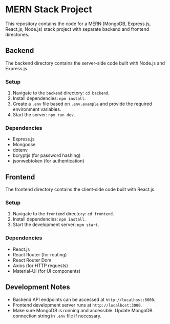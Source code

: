 
# MERN Stack Project

This repository contains the code for a MERN (MongoDB, Express.js, React.js, Node.js) stack project with separate backend and frontend directories.

## Backend

The backend directory contains the server-side code built with Node.js and Express.js.

### Setup

1. Navigate to the `backend` directory: `cd backend`.
2. Install dependencies: `npm install`.
3. Create a `.env` file based on `.env.example` and provide the required environment variables.
4. Start the server: `npm run dev`.

### Dependencies

- Express.js
- Mongoose
- dotenv
- bcryptjs (for password hashing)
- jsonwebtoken (for authentication)

## Frontend

The frontend directory contains the client-side code built with React.js.

### Setup

1. Navigate to the `frontend` directory: `cd frontend`.
2. Install dependencies: `npm install`.
3. Start the development server: `npm start`.

### Dependencies

- React.js
- React Router (for routing)
- React Router Dom
- Axios (for HTTP requests)
- Material-UI (for UI components)

## Development Notes

- Backend API endpoints can be accessed at `http://localhost:8000`.
- Frontend development server runs at `http://localhost:3000`.
- Make sure MongoDB is running and accessible. Update MongoDB connection string in `.env` file if necessary.

